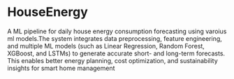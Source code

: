 # HouseEnergy
A ML pipeline for daily house energy consumption forecasting using varoius ml models.The system integrates data preprocessing, feature engineering, and multiple ML models (such as Linear Regression, Random Forest, XGBoost, and LSTMs) to generate accurate short- and long-term forecasts. This enables better energy planning, cost optimization, and sustainability insights for smart home management
